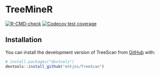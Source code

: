 
<!-- README.md is generated from README.Rmd. Please edit that file -->

# TreeMineR

<!-- badges: start -->

[![R-CMD-check](https://github.com/entjos/TreeScan/actions/workflows/R-CMD-check.yaml/badge.svg)](https://github.com/entjos/TreeScan/actions/workflows/R-CMD-check.yaml)
[![Codecov test
coverage](https://codecov.io/gh/entjos/TreeScan/branch/master/graph/badge.svg)](https://app.codecov.io/gh/entjos/TreeScan?branch=master)
<!-- badges: end -->

## Installation

You can install the development version of TreeScan from
[GitHub](https://github.com/) with:

``` r
# install.packages("devtools")
devtools::install_github("entjos/TreeScan")
```
